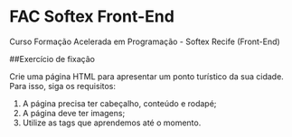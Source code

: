 # FAC Softex Front-End
Curso Formação Acelerada em Programação - Softex Recife (Front-End)

##Exercício de fixação

Crie uma página HTML para apresentar um ponto turístico da sua cidade. Para isso, siga os requisitos:
1. A página precisa ter cabeçalho, conteúdo e rodapé;
2. A página deve ter imagens;
3. Utilize as tags que aprendemos até o momento.
